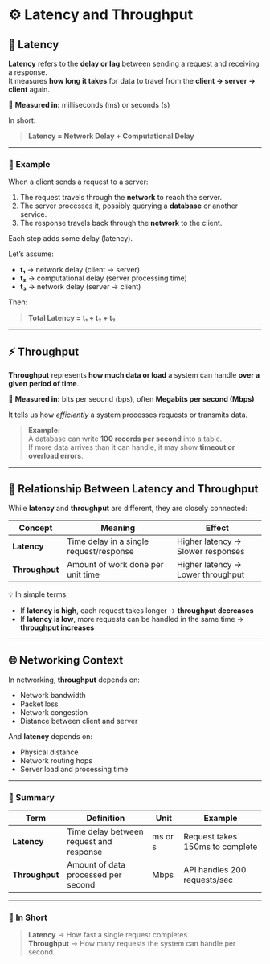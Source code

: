 # ⚙️ Latency and Throughput

## 🚀 Latency

**Latency** refers to the **delay or lag** between sending a request and receiving a response.  
It measures **how long it takes** for data to travel from the **client → server → client** again.

🧮 **Measured in:** milliseconds (ms) or seconds (s)

In short:  
> **Latency = Network Delay + Computational Delay**

---

### 🧠 Example

When a client sends a request to a server:
1. The request travels through the **network** to reach the server.  
2. The server processes it, possibly querying a **database** or another service.  
3. The response travels back through the **network** to the client.

Each step adds some delay (latency).

Let’s assume:
- **t₁** → network delay (client → server)  
- **t₂** → computational delay (server processing time)  
- **t₃** → network delay (server → client)

Then:

> **Total Latency = t₁ + t₂ + t₃**

---

## ⚡ Throughput

**Throughput** represents **how much data or load** a system can handle **over a given period of time**.

🧮 **Measured in:** bits per second (bps), often **Megabits per second (Mbps)**

It tells us how *efficiently* a system processes requests or transmits data.

> **Example:**  
> A database can write **100 records per second** into a table.  
> If more data arrives than it can handle, it may show **timeout or overload errors**.

---

## 🔁 Relationship Between Latency and Throughput

While **latency** and **throughput** are different, they are closely connected:

| Concept | Meaning | Effect |
|----------|----------|--------|
| **Latency** | Time delay in a single request/response | Higher latency → Slower responses |
| **Throughput** | Amount of work done per unit time | Higher latency → Lower throughput |

💡 In simple terms:  
- If **latency is high**, each request takes longer → **throughput decreases**  
- If **latency is low**, more requests can be handled in the same time → **throughput increases**

---

## 🌐 Networking Context

In networking, **throughput** depends on:
- Network bandwidth  
- Packet loss  
- Network congestion  
- Distance between client and server  

And **latency** depends on:
- Physical distance  
- Network routing hops  
- Server load and processing time  

---

### 🏁 Summary

| Term | Definition | Unit | Example |
|------|-------------|------|----------|
| **Latency** | Time delay between request and response | ms or s | Request takes 150ms to complete |
| **Throughput** | Amount of data processed per second | Mbps | API handles 200 requests/sec |

---

### 💬 In Short
> **Latency** → How fast a single request completes.  
> **Throughput** → How many requests the system can handle per second.
